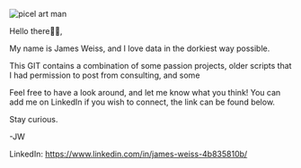 ![picel art man](https://user-images.githubusercontent.com/47125952/151568598-6bc9022c-0142-4056-bc4b-19ed93f04870.jpg)

Hello there👋🏻,

My name is James Weiss, and I love data in the dorkiest way possible. 

This GIT contains a combination of some passion projects, older scripts that I had permission to post from consulting, and some 

Feel free to have a look around, and let me know what you think! You can  add me on LinkedIn if you wish to connect, the link can be found below.

Stay curious.

-JW

LinkedIn:  https://www.linkedin.com/in/james-weiss-4b835810b/
